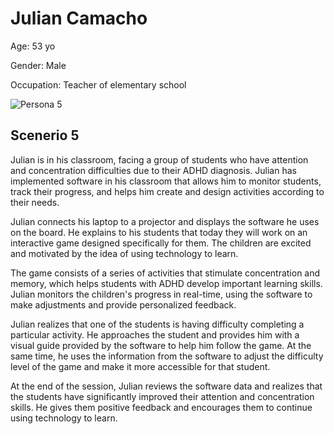 # Julian Camacho

Age: 53 yo

Gender: Male

Occupation: Teacher of elementary school

![Persona 5](https://user-images.githubusercontent.com/112115187/221928865-239cdbf3-c869-4d2f-8273-016dcba21709.png)


## Scenerio 5

Julian is in his classroom, facing a group of students who have attention and concentration difficulties due to their ADHD diagnosis. Julian has implemented software in his classroom that allows him to monitor students, track their progress, and helps him create and design activities according to their needs.

Julian connects his laptop to a projector and displays the software he uses on the board. He explains to his students that today they will work on an interactive game designed specifically for them. The children are excited and motivated by the idea of using technology to learn.

The game consists of a series of activities that stimulate concentration and memory, which helps students with ADHD develop important learning skills. Julian monitors the children's progress in real-time, using the software to make adjustments and provide personalized feedback.

Julian realizes that one of the students is having difficulty completing a particular activity. He approaches the student and provides him with a visual guide provided by the software to help him follow the game. At the same time, he uses the information from the software to adjust the difficulty level of the game and make it more accessible for that student.

At the end of the session, Julian reviews the software data and realizes that the students have significantly improved their attention and concentration skills. He gives them positive feedback and encourages them to continue using technology to learn.

